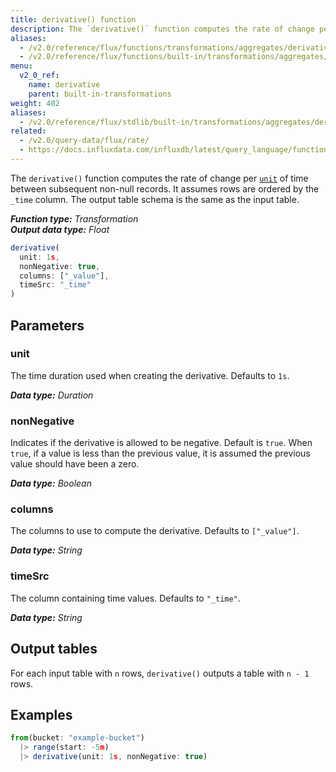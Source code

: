 ```yaml
---
title: derivative() function
description: The `derivative()` function computes the rate of change per unit of time between subsequent non-null records.
aliases:
  - /v2.0/reference/flux/functions/transformations/aggregates/derivative
  - /v2.0/reference/flux/functions/built-in/transformations/aggregates/derivative/
menu:
  v2_0_ref:
    name: derivative
    parent: built-in-transformations
weight: 402
aliases:
  - /v2.0/reference/flux/stdlib/built-in/transformations/aggregates/derivative
related:
  - /v2.0/query-data/flux/rate/
  - https://docs.influxdata.com/influxdb/latest/query_language/functions/#derivative, InfluxQL – DERIVATIVE()
---
```


The `derivative()` function computes the rate of change per [`unit`](#unit) of time between subsequent non-null records.
It assumes rows are ordered by the `_time` column.
The output table schema is the same as the input table.

_**Function type:** Transformation_  
_**Output data type:** Float_

```js
derivative(
  unit: 1s,
  nonNegative: true,
  columns: ["_value"],
  timeSrc: "_time"
)
```

## Parameters

### unit
The time duration used when creating the derivative.
Defaults to `1s`.

_**Data type:** Duration_

### nonNegative
Indicates if the derivative is allowed to be negative. Default is `true`.
When `true`, if a value is less than the previous value, it is assumed the
previous value should have been a zero.

_**Data type:** Boolean_

### columns
The columns to use to compute the derivative.
Defaults to `["_value"]`.

_**Data type:** String_

### timeSrc
The column containing time values.
Defaults to `"_time"`.

_**Data type:** String_

## Output tables
For each input table with `n` rows, `derivative()` outputs a table with `n - 1` rows.

## Examples
```js
from(bucket: "example-bucket")
  |> range(start: -5m)
  |> derivative(unit: 1s, nonNegative: true)
```
